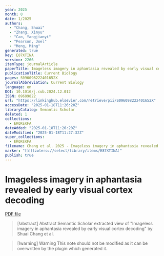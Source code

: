 ```yaml
---
year: 2025
month: 0
date: 1/2025
authors:
  - "Chang, Shuai"
  - "Zhang, Xinyu"
  - "Cao, Yangjianyi"
  - "Pearson, Joel"
  - "Meng, Ming"
generated: true
key: E87XTINA
version: 2266
itemType: journalArticle
paperTitle: Imageless imagery in aphantasia revealed by early visual cortex decoding
publicationTitle: Current Biology
pages: S096098222401652X
journalAbbreviation: Current Biology
language: en
DOI: 10.1016/j.cub.2024.12.012
ISSN: 09609822
url: "https://linkinghub.elsevier.com/retrieve/pii/S096098222401652X"
accessDate: "2025-01-18T11:26:20Z"
libraryCatalog: Semantic Scholar
deleted: 1
collections:
  - ERQKEKFA
dateAdded: "2025-01-18T11:26:20Z"
dateModified: "2025-01-18T11:27:32Z"
super_collections:
  - ERQKEKFA
filename: Chang et al. 2025 - Imageless imagery in aphantasia revealed by early visual cortex decoding.pdf
marker: "[🇿](zotero://select/library/items/E87XTINA)"
publish: true
---
```

# Imageless imagery in aphantasia revealed by early visual cortex decoding

[PDF file](/Papers/PDFs/Chang%20et%20al.%202025%20-%20Imageless%20imagery%20in%20aphantasia%20revealed%20by%20early%20visual%20cortex%20decoding.pdf)

> [!abstract] Abstract
> Semantic Scholar extracted view of "Imageless imagery in aphantasia revealed by early visual cortex decoding" by Shuai Chang et al.

>[!warning] Warning
> This note should not be modified as it can be overwritten by the plugin which generated it.

